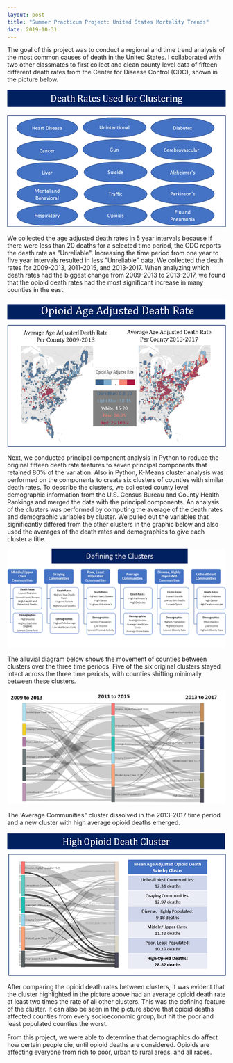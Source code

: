 ```yaml
---
layout: post
title: "Summer Practicum Project: United States Mortality Trends"
date: 2019-10-31
---
```


  The goal of this project was to conduct a regional and time trend analysis of the most common causes of death in the United States. I collaborated with two other classmates to first collect and clean county level data of fifteen different death rates from the Center for Disease Control (CDC), shown in the picture below. 

![Image](https://github.com/brighamk/brighamk.github.io/blob/master/images/Picture2.png?raw=true)

  We collected the age adjusted death rates in 5 year intervals because if there were less than 20 deaths for a selected time period, the CDC reports the death rate as "Unreliable". Increasing the time period from one year to five year intervals resulted in less "Unreliable" data. We collected the death rates for 2009-2013, 2011-2015, and 2013-2017. When analyzing which death rates had the biggest change from 2009-2013 to 2013-2017, we found that the opioid death rates had the most significant increase in many counties in the east. 

![Image](https://github.com/brighamk/brighamk.github.io/blob/master/images/Picture4.png?raw=true)

  Next, we conducted principal component analysis in Python to reduce the original fifteen death rate features to seven principal components that retained 80% of the variation. Also in Python, K-Means cluster analysis was performed on the components to create six clusters of counties with similar death rates. To describe the clusters, we collected county level
demographic information from the U.S. Census Bureau and County Health Rankings and merged the data with the principal components. An analysis of the clusters was performed by computing the average of the death rates and demographic variables by cluster. We pulled out the variables that significantly differed from the other clusters in the graphic below and also used the averages of the death rates and demographics to give each cluster a title. 

![Image](https://github.com/brighamk/brighamk.github.io/blob/master/images/Picture5.png?raw=true)

The alluvial diagram below shows the movement of counties between clusters over the three time periods. Five of the six original clusters stayed intact across the three time periods, with counties shifting minimally between these clusters.  

![Image](https://github.com/brighamk/brighamk.github.io/blob/master/images/Picture6.png?raw=true)

The 'Average Communities" cluster dissolved in the 2013-2017 time period and a new cluster with high average opioid deaths emerged. 

![Image](https://github.com/brighamk/brighamk.github.io/blob/master/images/Picture8.png?raw=true)

After comparing the opioid death rates between clusters, it was evident that the cluster highlighted in the picture above had an average opioid death rate at least two times the rate of all other clusters. This was the defining feature of the cluster. It can also be seen in the picture above that opioid deaths affected counties from every socioeconomic group, but hit the poor and least populated counties the worst. 

From this project, we were able to determine that demographics do affect how certain people die, until opioid deaths are considered. Opioids are affecting everyone from rich to poor, urban to rural areas, and all races. 
